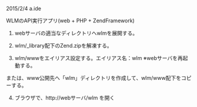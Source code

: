 2015/2/4 a.ide

WLMのAPI実行アプリ(web + PHP + ZendFramework)

1. webサーバの適当なディレクトリへwlmを展開する。

2. wlm/_library配下のZend.zipを解凍する。

3. wlm/wwwをエイリアス設定する。エイリアス名：wlm
  ※webサーバを再起動する。

  または、www公開先へ「wlm」ディレクトリを作成して、wlm/www配下をコピーする。

4. ブラウザで、http://webサーバ/wlm を開く


